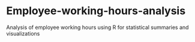 # Employee-working-hours-analysis
Analysis of employee working hours using R for statistical summaries and visualizations
